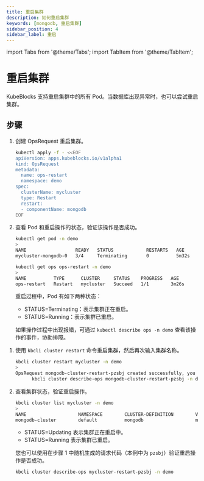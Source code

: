 ```yaml
---
title: 重启集群
description: 如何重启集群
keywords: [mongodb, 重启集群]
sidebar_position: 4
sidebar_label: 重启
---
```


import Tabs from '@theme/Tabs';
import TabItem from '@theme/TabItem';

# 重启集群

KubeBlocks 支持重启集群中的所有 Pod。当数据库出现异常时，也可以尝试重启集群。

## 步骤

<Tabs>

<TabItem value="kubectl" label="kubectl" default>

1. 创建 OpsRequest 重启集群。

   ```bash
   kubectl apply -f - <<EOF
   apiVersion: apps.kubeblocks.io/v1alpha1
   kind: OpsRequest
   metadata:
     name: ops-restart
     namespace: demo
   spec:
     clusterName: mycluster
     type: Restart 
     restart:
     - componentName: mongodb
   EOF
   ```

2. 查看 Pod 和重启操作的状态，验证该操作是否成功。

   ```bash
   kubectl get pod -n demo
   >
   NAME                  READY   STATUS            RESTARTS   AGE
   mycluster-mongodb-0   3/4     Terminating       0          5m32s

   kubectl get ops ops-restart -n demo
   >
   NAME          TYPE      CLUSTER     STATUS    PROGRESS   AGE
   ops-restart   Restart   mycluster   Succeed   1/1        3m26s
   ```

   重启过程中，Pod 有如下两种状态：

   - STATUS=Terminating：表示集群正在重启。
   - STATUS=Running：表示集群已重启。

   如果操作过程中出现报错，可通过 `kubectl describe ops -n demo` 查看该操作的事件，协助排障。

</TabItem>

<TabItem value="kbcli" label="kbcli">

1. 使用 `kbcli cluster restart` 命令重启集群，然后再次输入集群名称。

    ```bash
    kbcli cluster restart mycluster -n demo
    >
    OpsRequest mongodb-cluster-restart-pzsbj created successfully, you can view the progress:
          kbcli cluster describe-ops mongodb-cluster-restart-pzsbj -n demo
    ```

2. 查看集群状态，验证重启操作。

   ```bash
   kbcli cluster list mycluster -n demo
   >
   NAME                   NAMESPACE        CLUSTER-DEFINITION        VERSION            TERMINATION-POLICY        STATUS         CREATED-TIME
   mongodb-cluster        default          mongodb                   mongodb-5.0        Delete                    Running        Apr 26,2023 12:50 UTC+0800
   ```

   - STATUS=Updating 表示集群正在重启中。
   - STATUS=Running 表示集群已重启。

   您也可以使用在步骤 1 中随机生成的请求代码（本例中为 `pzsbj`）验证重启操作是否成功。

    ```bash
    kbcli cluster describe-ops mycluster-restart-pzsbj -n demo
    ```

</TabItem>

</Tabs>
